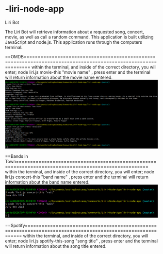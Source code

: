 # -liri-node-app
Liri Bot

The Liri Bot will retrieve information about a requested song, concert, movie, as well as call a random command.
This application is built utilizing JavaScript and node.js. This application runs through the computers terminal.

==OMDB==============================================================================================================
within the terminal, and inside of the correct directory, you will enter; node liri.js movie-this "movie name" , press enter and the terminal will return information about the movie name entered.
![OMDB](./screenshots/OMDB_Response.PNG)

==Bands in Town=====================================================================================================
within the terminal, and inside of the correct directory, you will enter; node liri.js concert-this "band name" , press enter and the terminal will return information about the band name entered.
![Bands in Town](./screenshots/Bandsintown.PNG)

==Spotify===========================================================================================================
within the terminal, and inside of the correct directory, you will enter; node liri.js spotify-this-song "song title" , press enter and the terminal will return information about the song title entered.